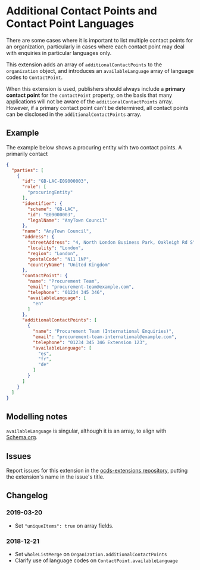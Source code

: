 # Additional Contact Points and Contact Point Languages

There are some cases where it is important to list multiple contact points for an organization, particularly in cases where each contact point may deal with enquiries in particular languages only.

This extension adds an array of `additionalContactPoints` to the `organization` object, and introduces an `availableLanguage` array of language codes to `ContactPoint`.

When this extension is used, publishers should always include a **primary contact point** for the `contactPoint` property, on the basis that many applications will not be aware of the `additionalContactPoints` array. However, if a primary contact point can't be determined, all contact points can be disclosed in the `additionalContactPoints` array.

## Example

The example below shows a procuring entity with two contact points. A primarily contact

```json
{
  "parties": [
    {
      "id": "GB-LAC-E09000003",
      "role": [
        "procuringEntity"
      ],
      "identifier": {
        "scheme": "GB-LAC",
        "id": "E09000003",
        "legalName": "AnyTown Council"
      },
      "name": "AnyTown Council",
      "address": {
        "streetAddress": "4, North London Business Park, Oakleigh Rd S",
        "locality": "London",
        "region": "London",
        "postalCode": "N11 1NP",
        "countryName": "United Kingdom"
      },
      "contactPoint": {
        "name": "Procurement Team",
        "email": "procurement-team@example.com",
        "telephone": "01234 345 346",
        "availableLanguage": [
          "en"
        ]
      },
      "additionalContactPoints": [
        {
          "name": "Procurement Team (International Enquiries)",
          "email": "procurement-team-international@example.com",
          "telephone": "01234 345 346 Extension 123",
          "availableLanguage": [
            "es",
            "fr",
            "de"
          ]
        }
      ]
    }
  ]
}
```

## Modelling notes

`availableLanguage` is singular, although it is an array, to align with [Schema.org](https://schema.org/availableLanguage).

## Issues

Report issues for this extension in the [ocds-extensions repository](https://github.com/open-contracting/ocds-extensions/issues), putting the extension's name in the issue's title.

## Changelog

### 2019-03-20

* Set `"uniqueItems": true` on array fields.

### 2018-12-21

* Set `wholeListMerge` on `Organization.additionalContactPoints`
* Clarify use of language codes on `ContactPoint.availableLanguage`
